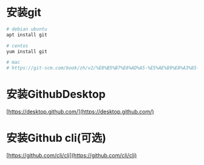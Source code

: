# 安装git


```bash
# debian ubuntu
apt install git

# centos 
yum install git

# mac
# https://git-scm.com/book/zh/v2/%E8%B5%B7%E6%AD%A5-%E5%AE%89%E8%A3%85-Git
```


# 安装GithubDesktop

[https://desktop.github.com/](https://desktop.github.com/)


# 安装Github cli(可选)

[https://github.com/cli/cli](https://github.com/cli/cli)